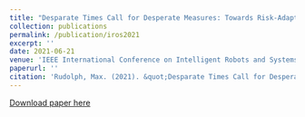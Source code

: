 ```yaml
---
title: "Desparate Times Call for Desperate Measures: Towards Risk-Adaptive Task Allocation"
collection: publications
permalink: /publication/iros2021
excerpt: ''
date: 2021-06-21
venue: 'IEEE International Conference on Intelligent Robots and Systems (IROS)'
paperurl: ''
citation: 'Rudolph, Max. (2021). &quot;Desparate Times Call for Desperate Measres: Towards Risk-Adaptive Task Allocation.&quot; <i>IEEE International Conference on Intelligent Robots and Systems (IROS)1</i>. 1(1).'
---
```


[Download paper here](http://maxrudolph1.github.io/files/iros2021.pdf)

